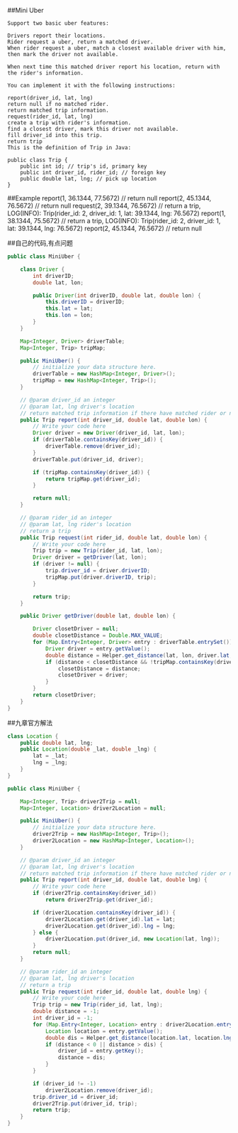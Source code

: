 ##Mini Uber

	Support two basic uber features:

	Drivers report their locations.
	Rider request a uber, return a matched driver.
	When rider request a uber, match a closest available driver with him, then mark the driver not available.

	When next time this matched driver report his location, return with the rider's information.

	You can implement it with the following instructions:

	report(driver_id, lat, lng)
	return null if no matched rider.
	return matched trip information.
	request(rider_id, lat, lng)
	create a trip with rider's information.
	find a closest driver, mark this driver not available.
	fill driver_id into this trip.
	return trip
	This is the definition of Trip in Java:

	public class Trip {
	    public int id; // trip's id, primary key
	    public int driver_id, rider_id; // foreign key
	    public double lat, lng; // pick up location
	}
##Example
	report(1, 36.1344, 77.5672) // return null
	report(2, 45.1344, 76.5672) // return null
	request(2, 39.1344, 76.5672) // return a trip, LOG(INFO): Trip(rider_id: 2, driver_id: 1, lat: 39.1344, lng: 76.5672)
	report(1, 38.1344, 75.5672) // return a trip, LOG(INFO): Trip(rider_id: 2, driver_id: 1, lat: 39.1344, lng: 76.5672)
	report(2, 45.1344, 76.5672) // return null

##自己的代码,有点问题
```java
public class MiniUber {

    class Driver {
        int driverID;
        double lat, lon;

        public Driver(int driverID, double lat, double lon) {
            this.driverID = driverID;
            this.lat = lat;
            this.lon = lon;
        }
    }

    Map<Integer, Driver> driverTable;
    Map<Integer, Trip> tripMap;

    public MiniUber() {
        // initialize your data structure here.
        driverTable = new HashMap<Integer, Driver>();
        tripMap = new HashMap<Integer, Trip>();
    }

    // @param driver_id an integer
    // @param lat, lng driver's location
    // return matched trip information if there have matched rider or null
    public Trip report(int driver_id, double lat, double lon) {
        // Write your code here
        Driver driver = new Driver(driver_id, lat, lon);
        if (driverTable.containsKey(driver_id)) {
            driverTable.remove(driver_id);
        }
        driverTable.put(driver_id, driver);

        if (tripMap.containsKey(driver_id)) {
            return tripMap.get(driver_id);
        }

        return null;
    }

    // @param rider_id an integer
    // @param lat, lng rider's location
    // return a trip
    public Trip request(int rider_id, double lat, double lon) {
        // Write your code here
        Trip trip = new Trip(rider_id, lat, lon);
        Driver driver = getDriver(lat, lon);
        if (driver != null) {
            trip.driver_id = driver.driverID;
            tripMap.put(driver.driverID, trip);
        }

        return trip;
    }

    public Driver getDriver(double lat, double lon) {

        Driver closetDriver = null;
        double closetDistance = Double.MAX_VALUE;
        for (Map.Entry<Integer, Driver> entry : driverTable.entrySet()) {
            Driver driver = entry.getValue();
            double distance = Helper.get_distance(lat, lon, driver.lat, driver.lon);
            if (distance < closetDistance && !tripMap.containsKey(driver.driverID)) {
                closetDistance = distance;
                closetDriver = driver;
            }
        }
        return closetDriver;
    }
}
```

##九章官方解法
```java
class Location {
    public double lat, lng;
    public Location(double _lat, double _lng) {
        lat = _lat;
        lng = _lng;
    }
}

public class MiniUber {

    Map<Integer, Trip> driver2Trip = null;
    Map<Integer, Location> driver2Location = null;

    public MiniUber() {
        // initialize your data structure here.
        driver2Trip = new HashMap<Integer, Trip>();
        driver2Location = new HashMap<Integer, Location>();
    }

    // @param driver_id an integer
    // @param lat, lng driver's location
    // return matched trip information if there have matched rider or null
    public Trip report(int driver_id, double lat, double lng) {
        // Write your code here
        if (driver2Trip.containsKey(driver_id))
            return driver2Trip.get(driver_id);

        if (driver2Location.containsKey(driver_id)) {
            driver2Location.get(driver_id).lat = lat;
            driver2Location.get(driver_id).lng = lng;
        } else {
            driver2Location.put(driver_id, new Location(lat, lng));
        }
        return null;
    }

    // @param rider_id an integer
    // @param lat, lng driver's location
    // return a trip
    public Trip request(int rider_id, double lat, double lng) {
        // Write your code here
        Trip trip = new Trip(rider_id, lat, lng);
        double distance = -1;
        int driver_id = -1;
        for (Map.Entry<Integer, Location> entry : driver2Location.entrySet()) {
            Location location = entry.getValue();
            double dis = Helper.get_distance(location.lat, location.lng, lat, lng);
            if (distance < 0 || distance > dis) {
                driver_id = entry.getKey();
                distance = dis;
            }
        }

        if (driver_id != -1)
            driver2Location.remove(driver_id);
        trip.driver_id = driver_id;
        driver2Trip.put(driver_id, trip);
        return trip;
    }
}
```


